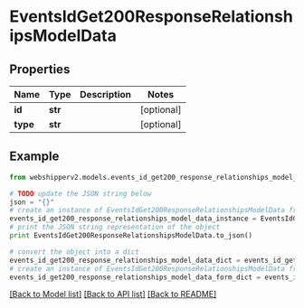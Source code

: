 # EventsIdGet200ResponseRelationshipsModelData


## Properties
Name | Type | Description | Notes
------------ | ------------- | ------------- | -------------
**id** | **str** |  | [optional] 
**type** | **str** |  | [optional] 

## Example

```python
from webshipperv2.models.events_id_get200_response_relationships_model_data import EventsIdGet200ResponseRelationshipsModelData

# TODO update the JSON string below
json = "{}"
# create an instance of EventsIdGet200ResponseRelationshipsModelData from a JSON string
events_id_get200_response_relationships_model_data_instance = EventsIdGet200ResponseRelationshipsModelData.from_json(json)
# print the JSON string representation of the object
print EventsIdGet200ResponseRelationshipsModelData.to_json()

# convert the object into a dict
events_id_get200_response_relationships_model_data_dict = events_id_get200_response_relationships_model_data_instance.to_dict()
# create an instance of EventsIdGet200ResponseRelationshipsModelData from a dict
events_id_get200_response_relationships_model_data_form_dict = events_id_get200_response_relationships_model_data.from_dict(events_id_get200_response_relationships_model_data_dict)
```
[[Back to Model list]](../README.md#documentation-for-models) [[Back to API list]](../README.md#documentation-for-api-endpoints) [[Back to README]](../README.md)


